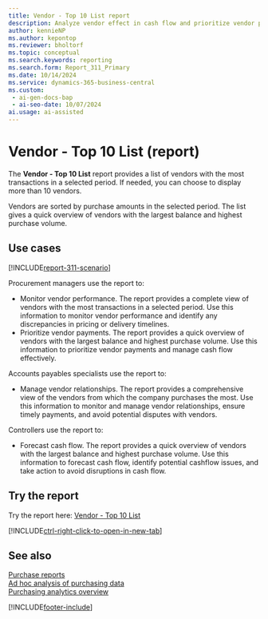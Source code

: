 ```yaml
---
title: Vendor - Top 10 List report
description: Analyze vendor effect in cash flow and prioritize vendor payments.
author: kennieNP
ms.author: kepontop
ms.reviewer: bholtorf
ms.topic: conceptual
ms.search.keywords: reporting
ms.search.form: Report_311_Primary
ms.date: 10/14/2024
ms.service: dynamics-365-business-central
ms.custom:
 - ai-gen-docs-bap
 - ai-seo-date: 10/07/2024
ai.usage: ai-assisted
---
```


# Vendor - Top 10 List (report)

The **Vendor - Top 10 List** report provides a list of vendors with the most transactions in a selected period. If needed, you can choose to display more than 10 vendors.

Vendors are sorted by purchase amounts in the selected period. The list gives a quick overview of vendors with the largest balance and highest purchase volume.

## Use cases

[!INCLUDE[report-311-scenario](../includes/report-311-scenario-include.md)]

<!-- 
Prompt
Below is a report in an ERP system. Provide 3-4 use cases for different personas working with procurement.
Format like this:    
  
As a <persona>, use the report to    
* use case 1  
* use case 2    

Do not capitalize the persona names. 

## Report description
Shows information on purchases from vendors for a selected period. You can choose the number of vendors that are included in the report.
The vendors are sorted in order of amount, and you can choose whether they're sorted by purchase amount or balance. The report gives a quick overview of the vendors from which you purchase the most or to which you owe the most.

### What the report does
Provides a list of vendors with the most transactions within a selected period. You can choose to display more than 10 vendors.

The vendors are sorted by purchase amount within the selected period. The list gives a quick overview of vendors with the largest balance and highest purchase volume.

This report can be used to provide information to monitor supplier relationships, plan upcoming payments and identify potential cashflow issues.


### Use cases
Review vendors with the most transactions within a selected period to manage cash flow & prioritise vendor payments.

Please include your data sources and URLs
 -->

Procurement managers use the report to:

* Monitor vendor performance. The report provides a complete view of vendors with the most transactions in a selected period. Use this information to monitor vendor performance and identify any discrepancies in pricing or delivery timelines.
* Prioritize vendor payments. The report provides a quick overview of vendors with the largest balance and highest purchase volume. Use this information to prioritize vendor payments and manage cash flow effectively.

Accounts payables specialists use the report to:

* Manage vendor relationships. The report provides a comprehensive view of the vendors from which the company purchases the most. Use this information to monitor and manage vendor relationships, ensure timely payments, and avoid potential disputes with vendors.

Controllers use the report to:

* Forecast cash flow. The report provides a quick overview of vendors with the largest balance and highest purchase volume. Use this information to forecast cash flow, identify potential cashflow issues, and take action to avoid disruptions in cash flow.

## Try the report

Try the report here: [Vendor - Top 10 List](https://businesscentral.dynamics.com?report=311)

[!INCLUDE[ctrl-right-click-to-open-in-new-tab](../includes/ctrl-right-click-to-open-in-new-tab.md)]

## See also

[Purchase reports](../purchase-reports.md)  
[Ad hoc analysis of purchasing data](../ad-hoc-analysis-purchasing.md)  
[Purchasing analytics overview](../purchasing-analytics-overview.md)  

[!INCLUDE[footer-include](../includes/footer-banner.md)]